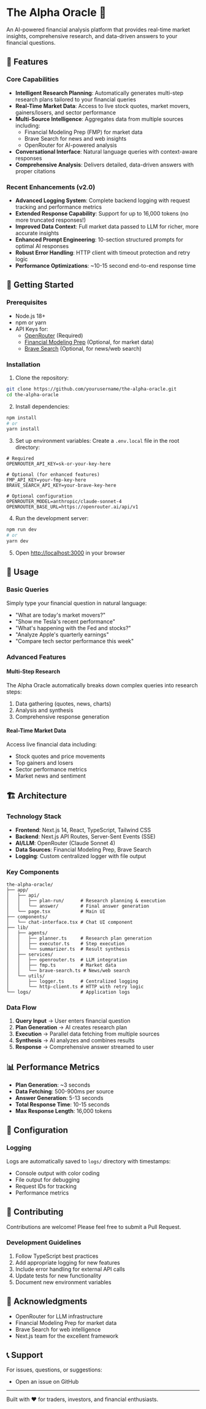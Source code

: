 # The Alpha Oracle 🔮

An AI-powered financial analysis platform that provides real-time market insights, comprehensive research, and data-driven answers to your financial questions.

## 🌟 Features

### Core Capabilities
- **Intelligent Research Planning**: Automatically generates multi-step research plans tailored to your financial queries
- **Real-Time Market Data**: Access to live stock quotes, market movers, gainers/losers, and sector performance
- **Multi-Source Intelligence**: Aggregates data from multiple sources including:
  - Financial Modeling Prep (FMP) for market data
  - Brave Search for news and web insights
  - OpenRouter for AI-powered analysis
- **Conversational Interface**: Natural language queries with context-aware responses
- **Comprehensive Analysis**: Delivers detailed, data-driven answers with proper citations

### Recent Enhancements (v2.0)
- **Advanced Logging System**: Complete backend logging with request tracking and performance metrics
- **Extended Response Capability**: Support for up to 16,000 tokens (no more truncated responses!)
- **Improved Data Context**: Full market data passed to LLM for richer, more accurate insights
- **Enhanced Prompt Engineering**: 10-section structured prompts for optimal AI responses
- **Robust Error Handling**: HTTP client with timeout protection and retry logic
- **Performance Optimizations**: ~10-15 second end-to-end response time

## 🚀 Getting Started

### Prerequisites
- Node.js 18+ 
- npm or yarn
- API Keys for:
  - [OpenRouter](https://openrouter.ai/) (Required)
  - [Financial Modeling Prep](https://financialmodelingprep.com/) (Optional, for market data)
  - [Brave Search](https://api.search.brave.com/) (Optional, for news/web search)

### Installation

1. Clone the repository:
```bash
git clone https://github.com/yourusername/the-alpha-oracle.git
cd the-alpha-oracle
```

2. Install dependencies:
```bash
npm install
# or
yarn install
```

3. Set up environment variables:
Create a `.env.local` file in the root directory:
```env
# Required
OPENROUTER_API_KEY=sk-or-your-key-here

# Optional (for enhanced features)
FMP_API_KEY=your-fmp-key-here
BRAVE_SEARCH_API_KEY=your-brave-key-here

# Optional configuration
OPENROUTER_MODEL=anthropic/claude-sonnet-4
OPENROUTER_BASE_URL=https://openrouter.ai/api/v1
```

4. Run the development server:
```bash
npm run dev
# or
yarn dev
```

5. Open [http://localhost:3000](http://localhost:3000) in your browser

## 📖 Usage

### Basic Queries
Simply type your financial question in natural language:
- "What are today's market movers?"
- "Show me Tesla's recent performance"
- "What's happening with the Fed and stocks?"
- "Analyze Apple's quarterly earnings"
- "Compare tech sector performance this week"

### Advanced Features

#### Multi-Step Research
The Alpha Oracle automatically breaks down complex queries into research steps:
1. Data gathering (quotes, news, charts)
2. Analysis and synthesis
3. Comprehensive response generation

#### Real-Time Market Data
Access live financial data including:
- Stock quotes and price movements
- Top gainers and losers
- Sector performance metrics
- Market news and sentiment

## 🏗️ Architecture

### Technology Stack
- **Frontend**: Next.js 14, React, TypeScript, Tailwind CSS
- **Backend**: Next.js API Routes, Server-Sent Events (SSE)
- **AI/LLM**: OpenRouter (Claude Sonnet 4)
- **Data Sources**: Financial Modeling Prep, Brave Search
- **Logging**: Custom centralized logger with file output

### Key Components

```
the-alpha-oracle/
├── app/
│   ├── api/
│   │   ├── plan-run/      # Research planning & execution
│   │   └── answer/        # Final answer generation
│   └── page.tsx           # Main UI
├── components/
│   └── chat-interface.tsx # Chat UI component
├── lib/
│   ├── agents/
│   │   ├── planner.ts     # Research plan generation
│   │   ├── executor.ts    # Step execution
│   │   └── summarizer.ts  # Result synthesis
│   ├── services/
│   │   ├── openrouter.ts  # LLM integration
│   │   ├── fmp.ts         # Market data
│   │   └── brave-search.ts # News/web search
│   └── utils/
│       ├── logger.ts      # Centralized logging
│       └── http-client.ts # HTTP with retry logic
└── logs/                  # Application logs
```

### Data Flow
1. **Query Input** → User enters financial question
2. **Plan Generation** → AI creates research plan
3. **Execution** → Parallel data fetching from multiple sources
4. **Synthesis** → AI analyzes and combines results
5. **Response** → Comprehensive answer streamed to user

## 📊 Performance Metrics

- **Plan Generation**: ~3 seconds
- **Data Fetching**: 500-900ms per source
- **Answer Generation**: 5-13 seconds
- **Total Response Time**: 10-15 seconds
- **Max Response Length**: 16,000 tokens

## 🔧 Configuration
### Logging
Logs are automatically saved to `logs/` directory with timestamps:
- Console output with color coding
- File output for debugging
- Request IDs for tracking
- Performance metrics

## 🤝 Contributing

Contributions are welcome! Please feel free to submit a Pull Request.

### Development Guidelines
1. Follow TypeScript best practices
2. Add appropriate logging for new features
3. Include error handling for external API calls
4. Update tests for new functionality
5. Document new environment variables

## 🙏 Acknowledgments

- OpenRouter for LLM infrastructure
- Financial Modeling Prep for market data
- Brave Search for web intelligence
- Next.js team for the excellent framework

## 📞 Support

For issues, questions, or suggestions:
- Open an issue on GitHub

---

Built with ❤️ for traders, investors, and financial enthusiasts.
